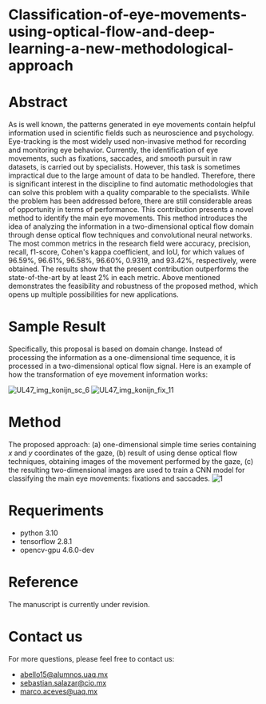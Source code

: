 # Classification-of-eye-movements-using-optical-flow-and-deep-learning-a-new-methodological-approach

# Abstract
As is well known, the patterns generated in eye movements contain helpful information used in scientific fields such as neuroscience and psychology. Eye-tracking is the most widely used non-invasive method for recording and monitoring eye behavior. Currently, the identification of eye movements, such as fixations, saccades, and smooth pursuit in raw datasets, is carried out by specialists. However, this task is sometimes impractical due to the large amount of data to be handled. Therefore, there is significant interest in the discipline to find automatic methodologies that can solve this problem with a quality comparable to the specialists. While the problem has been addressed before, there are still considerable areas of opportunity in terms of performance. This contribution presents a novel method to identify the main eye movements. This method introduces the idea of analyzing the information in a two-dimensional optical flow domain through dense optical flow techniques and convolutional neural networks. The most common metrics in the research field were accuracy, precision, recall, f1-score, Cohen's kappa coefficient, and IoU, for which values of 96.59\%, 96.61\%, 96.58\%, 96.60\%, 0.9319, and 93.42\%, respectively, were obtained. The results show that the present contribution outperforms the state-of-the-art by at least 2\% in each metric. Above mentioned demonstrates the feasibility and robustness of the proposed method, which opens up multiple possibilities for new applications.

# Sample Result
Specifically, this proposal is based on domain change. Instead of processing the information as a one-dimensional time sequence, it is processed in a two-dimensional optical flow signal. Here is an example of how the transformation of eye movement information works:

![UL47_img_konijn_sc_6](https://user-images.githubusercontent.com/42470952/217583747-0179dbd3-738c-428f-904f-b0b6a1d85143.png)
![UL47_img_konijn_fix_11](https://user-images.githubusercontent.com/42470952/217583775-654f6641-a121-4129-9dff-b4ece465daef.png)


# Method
The proposed approach: (a) one-dimensional simple time series containing $x$ and $y$ coordinates of the gaze, (b) result of using dense optical flow techniques, obtaining images of the movement performed by the gaze, (c) the resulting two-dimensional images are used to train a CNN model for classifying the main eye movements: fixations and saccades.
![1](https://user-images.githubusercontent.com/42470952/217582881-77d4549a-9bb7-454a-b976-222c91d0f28c.png)

# Requeriments
- python 3.10
- tensorflow 2.8.1 
- opencv-gpu 4.6.0-dev

# Reference
The manuscript is currently under revision.

# Contact us
For more questions, please feel free to contact us:
- abello15@alumnos.uaq.mx
- sebastian.salazar@cio.mx
- marco.aceves@uaq.mx
